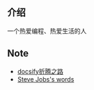## 介绍

一个热爱编程、热爱生活的人

## Note

- [docsify折腾之路](/note/docsify.md)
- [Steve Jobs's words](/note/from-steve-jobs.md)